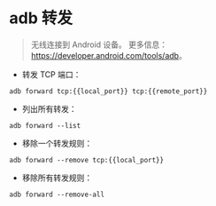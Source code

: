 # adb 转发

> 无线连接到 Android 设备。
> 更多信息：<https://developer.android.com/tools/adb>。

- 转发 TCP 端口：

`adb forward tcp:{{local_port}} tcp:{{remote_port}}`

- 列出所有转发：

`adb forward --list`

- 移除一个转发规则：

`adb forward --remove tcp:{{local_port}}`

- 移除所有转发规则：

`adb forward --remove-all`